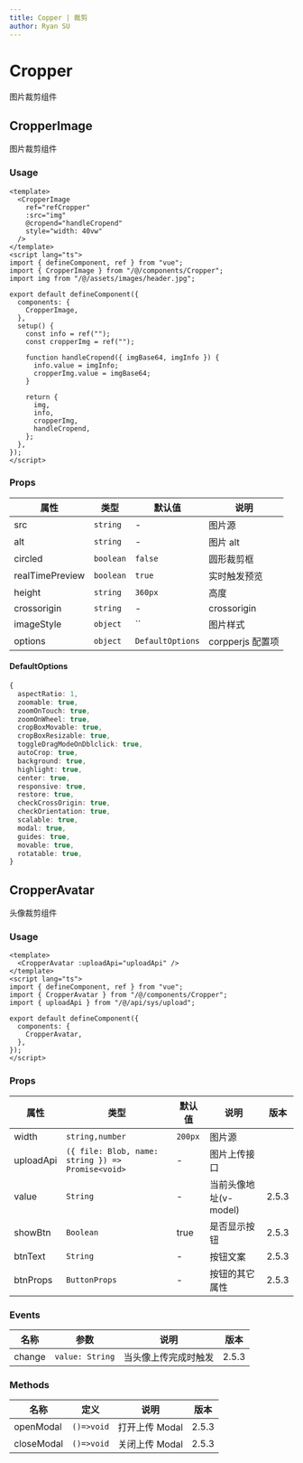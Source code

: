 ```yaml
---
title: Copper | 裁剪
author: Ryan SU
---
```


# Cropper

图片裁剪组件

## CropperImage

图片裁剪组件

### Usage

```vue
<template>
  <CropperImage
    ref="refCropper"
    :src="img"
    @cropend="handleCropend"
    style="width: 40vw"
  />
</template>
<script lang="ts">
import { defineComponent, ref } from "vue";
import { CropperImage } from "/@/components/Cropper";
import img from "/@/assets/images/header.jpg";

export default defineComponent({
  components: {
    CropperImage,
  },
  setup() {
    const info = ref("");
    const cropperImg = ref("");

    function handleCropend({ imgBase64, imgInfo }) {
      info.value = imgInfo;
      cropperImg.value = imgBase64;
    }

    return {
      img,
      info,
      cropperImg,
      handleCropend,
    };
  },
});
</script>
```

### Props

| 属性            | 类型      | 默认值           | 说明             |
| --------------- | --------- | ---------------- | ---------------- |
| src             | `string`  | -                | 图片源           |
| alt             | `string`  | -                | 图片 alt         |
| circled         | `boolean` | `false`          | 圆形裁剪框       |
| realTimePreview | `boolean` | `true`           | 实时触发预览     |
| height          | `string`  | `360px`          | 高度             |
| crossorigin     | `string`  | -                | crossorigin      |
| imageStyle      | `object`  | ``               | 图片样式         |
| options         | `object`  | `DefaultOptions` | corpperjs 配置项 |

#### DefaultOptions

```ts
{
  aspectRatio: 1,
  zoomable: true,
  zoomOnTouch: true,
  zoomOnWheel: true,
  cropBoxMovable: true,
  cropBoxResizable: true,
  toggleDragModeOnDblclick: true,
  autoCrop: true,
  background: true,
  highlight: true,
  center: true,
  responsive: true,
  restore: true,
  checkCrossOrigin: true,
  checkOrientation: true,
  scalable: true,
  modal: true,
  guides: true,
  movable: true,
  rotatable: true,
}
```

## CropperAvatar

头像裁剪组件

### Usage

```vue
<template>
  <CropperAvatar :uploadApi="uploadApi" />
</template>
<script lang="ts">
import { defineComponent, ref } from "vue";
import { CropperAvatar } from "/@/components/Cropper";
import { uploadApi } from "/@/api/sys/upload";

export default defineComponent({
  components: {
    CropperAvatar,
  },
});
</script>
```

### Props

| 属性      | 类型                                              | 默认值  | 说明                  | 版本  |
| --------- | ------------------------------------------------- | ------- | --------------------- | ----- |
| width     | `string,number`                                   | `200px` | 图片源                |       |
| uploadApi | `({ file: Blob, name: string }) => Promise<void>` | -       | 图片上传接口          |       |
| value     | `String`                                          | -       | 当前头像地址(v-model) | 2.5.3 |
| showBtn   | `Boolean`                                         | true    | 是否显示按钮          | 2.5.3 |
| btnText   | `String`                                          | -       | 按钮文案              | 2.5.3 |
| btnProps  | `ButtonProps`                                     | -       | 按钮的其它属性        | 2.5.3 |

### Events

| 名称   | 参数            | 说明                 | 版本  |
| ------ | --------------- | -------------------- | ----- |
| change | `value: String` | 当头像上传完成时触发 | 2.5.3 |

### Methods

| 名称       | 定义       | 说明           | 版本  |
| ---------- | ---------- | -------------- | ----- |
| openModal  | `()=>void` | 打开上传 Modal | 2.5.3 |
| closeModal | `()=>void` | 关闭上传 Modal | 2.5.3 |
